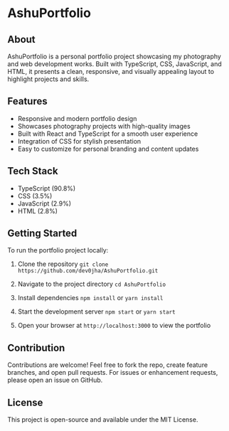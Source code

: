 # AshuPortfolio

## About
AshuPortfolio is a personal portfolio project showcasing my photography and web development works. Built with TypeScript, CSS, JavaScript, and HTML, it presents a clean, responsive, and visually appealing layout to highlight projects and skills.

## Features
- Responsive and modern portfolio design
- Showcases photography projects with high-quality images
- Built with React and TypeScript for a smooth user experience
- Integration of CSS for stylish presentation
- Easy to customize for personal branding and content updates

## Tech Stack
- TypeScript (90.8%)
- CSS (3.5%)
- JavaScript (2.9%)
- HTML (2.8%)

## Getting Started
To run the portfolio project locally:

1. Clone the repository
   `git clone https://github.com/dev0jha/AshuPortfolio.git`

2. Navigate to the project directory
   `cd AshuPortfolio`

3. Install dependencies
   `npm install` or `yarn install`

4. Start the development server
   `npm start` or `yarn start`

5. Open your browser at `http://localhost:3000` to view the portfolio

## Contribution
Contributions are welcome! Feel free to fork the repo, create feature branches, and open pull requests. For issues or enhancement requests, please open an issue on GitHub.

## License
This project is open-source and available under the MIT License.

